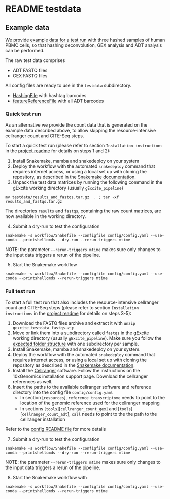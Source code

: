 # README testdata


## Example data

We provide [example data for a test run](https://drive.google.com/drive/folders/14clt2_E_P0-HEXlJwH1fHCk5KhpPpxMc?usp=share_link) with three hashed samples of human PBMC cells, so that hashing deconvolution, GEX analysis and ADT analysis can be performed. 

The raw test data comprises

- ADT FASTQ files
- GEX FASTQ files

All config files are ready to use in the `testdata` subdirectory.
- [HashingFile](HashingFile_PBMC_D1.csv) with hashtag barcodes
- [featureReferenceFile](feature_reference.txt) with all ADT barcodes 


### Quick test run

As an alternative we provide the count data that is generated on the example data described above, to allow skipping the resource-intensive cellranger count and CITE-Seq steps.

To start a quick test run (please refer to section `Installation instructions` in the [project readme](../README.md) for details on steps 1 and 2):

1) Install Snakemake, mamba and snakedeploy on your system
2) Deploy the workflow with the automated `snakedeploy` command that requires internet access, or using a local set up with cloning the repository, as described in the [Snakemake documentation](https://snakemake.readthedocs.io/en/stable/snakefiles/modularization.html#modules).
3) Unpack the test data matrices by running the following command in the gExcite working directory (usually `gExcite_pipeline`)
```
mv testdata/results_and_fastqs.tar.gz  . ; tar -xf results_and_fastqs.tar.gz
```

The directories `results` and `fastqs`, containing the raw count matrices, are now available in the working directory.

4) Submit a dry-run to test the configuration

```
snakemake -s workflow/Snakefile --configfile config/config.yaml --use-conda --printshellcmds --dry-run --rerun-triggers mtime
```
NOTE: the parameter `--rerun-triggers mtime` makes sure only changes to the input data triggers a rerun of the pipeline.  

5) Start the Snakemake workflow

```
snakemake -s workflow/Snakefile --configfile config/config.yaml --use-conda --printshellcmds --rerun-triggers mtime
```


### Full test run
To start a full test run that also includes the resource-intensive cellranger count and CITE-Seq steps (please refer to section `Installation instructions` in the [project readme](../README.md) for details on steps 3-5):

1) Download the FASTQ files archive and extract it with `unzip gexcite_testdata_fastqs.zip`
2) Move or link them into a subdirectory called `fastqs` in the gExcite working directory (usually `gExcite_pipeline`). Make sure you follow the [expected folder structure](../README.md) with one subdirectory per sample.
3) Install Snakemake, mamba and snakedeploy on your system.
4) Deploy the workflow with the automated `snakedeploy` command that requires internet access, or using a local set up with cloning the repository as described in the [Snakemake documentation](https://snakemake.readthedocs.io/en/stable/snakefiles/modularization.html#modules).
5) Install the [Cellranger](https://support.10xgenomics.com/single-cell-gene-expression/software/pipelines/latest/what-is-cell-ranger) software. Follow the instructions on the 10xGenomics installation support page. Download the cellranger references as well.
6) Insert the paths to the available cellranger software and reference directory into the config file `config/config.yaml`
    - In section [`resources`], `reference_transcriptome` needs to point to the location of the genomic reference used for the cellranger mapping
    - In sections [`tools`][`cellranger_count_gex`] and [`tools`][`cellranger_count_adt`], `call` needs to point to the the path to the cellranger installation

Refer to the [config README file](../config/README.md) for more details

7) Submit a dry-run to test the configuration

```
snakemake -s workflow/Snakefile --configfile config/config.yaml --use-conda --printshellcmds --dry-run --rerun-triggers mtime
```
NOTE: the parameter `--rerun-triggers mtime` makes sure only changes to the input data triggers a rerun of the pipeline.  

8) Start the Snakemake workflow with

```
snakemake -s workflow/Snakefile --configfile config/config.yaml --use-conda --printshellcmds --rerun-triggers mtime
```
